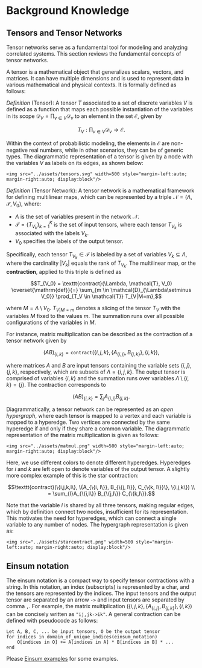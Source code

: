 # Background Knowledge

## Tensors and Tensor Networks
Tensor networks serve as a fundamental tool for modeling and analyzing correlated systems. This section reviews the fundamental concepts of tensor
networks.

A tensor is a mathematical object that generalizes scalars, vectors, and matrices. It can have multiple dimensions and is used to represent data in various mathematical and physical contexts. It is formally defined as follows:

*Definition* (Tensor): A tensor $T$ associated to a set of discrete variables $V$ is defined as a function that maps each possible instantiation of the variables in its scope $\mathcal{D}_V = \prod_{v\in V} \mathcal{D}_{v}$ to an element in the set $\mathcal{E}$, given by
```math
T_{V}: \prod_{v \in V} \mathcal{D}_{v} \rightarrow \mathcal{E}.
```
Within the context of probabilistic modeling, the elements in $\mathcal{E}$ are non-negative real numbers, while in other scenarios, they can be of generic types. The diagrammatic representation of a tensor is given by a node with the variables $V$ as labels on its edges, as shown below:

```@raw html
<img src="../assets/tensors.svg" width=500 style="margin-left:auto; margin-right:auto; display:block"/>
```

*Definition* (Tensor Network): A tensor network is a mathematical framework for defining multilinear maps, which can be represented by a triple $\mathcal{N} = (\Lambda, \mathcal{T}, V_0)$, where:
*  $\Lambda$ is the set of variables present in the network $\mathcal{N}$.
*  $\mathcal{T} = \{ T_{V_k} \}_{k=1}^{K}$ is the set of input tensors, where each tensor $T_{V_k}$ is associated with the labels $V_k$.
*  $V_0$ specifies the labels of the output tensor.

Specifically, each tensor $T_{V_k} \in \mathcal{T}$ is labeled by a set of variables $V_k \subseteq \Lambda$, where the cardinality $|V_k|$ equals the rank of $T_{V_k}$. The multilinear map, or the **contraction**, applied to this triple is defined as
```math
T_{V_0} = \texttt{contract}(\Lambda, \mathcal{T}, V_0) \overset{\mathrm{def}}{=} \sum_{m \in \mathcal{D}_{\Lambda\setminus V_0}} \prod_{T_V \in \mathcal{T}} T_{V|M=m},
```
where $M = \Lambda \setminus V_0$. $T_{V|M=m}$ denotes a slicing of the tensor $T_{V}$ with the variables $M$ fixed to the values $m$. The summation runs over all possible configurations of the variables in $M$.

For instance, matrix multiplication can be described as the contraction of a tensor network given by
```math
(AB)_{\{i, k\}} = \texttt{contract}\left(\{i,j,k\}, \{A_{\{i, j\}}, B_{\{j, k\}}\}, \{i, k\}\right),
```
where matrices $A$ and $B$ are input tensors containing the variable sets $\{i, j\}, \{j, k\}$, respectively, which are subsets of $\Lambda = \{i, j, k\}$. The output tensor is comprised of variables $\{i, k\}$ and the summation runs over variables $\Lambda \setminus \{i, k\} = \{j\}$. The contraction corresponds to
```math
(A B)_{\{i, k\}} = \sum_j A_{\{i,j\}}B_{\{j, k\}}.
```

Diagrammatically, a tensor network can be represented as an *open hypergraph*, where each tensor is mapped to a vertex and each variable is mapped to a hyperedge. Two vertices are connected by the same hyperedge if and only if they share a common variable. The diagrammatic representation of the matrix multiplication is given as follows: 

```@raw html
<img src="../assets/matmul.png" width=500 style="margin-left:auto; margin-right:auto; display:block"/>
```

Here, we use different colors to denote different hyperedges. Hyperedges for $i$ and $k$ are left open to denote variables of the output tensor. A slightly more complex example of this is the star contraction:
```math
\texttt{contract}(\{i,j,k,l\}, \{A_{\{i, l\}}, B_{\{j, l\}}, C_{\{k, l\}}\}, \{i,j,k\}) \\
= \sum_{l}A_{\{i,l\}} B_{\{j,l\}} C_{\{k,l\}}.
```
Note that the variable $l$ is shared by all three tensors, making regular edges, which by definition connect two nodes, insufficient for its representation. This motivates the need for hyperedges, which can connect a single variable to any number of nodes. The hypergraph representation is given as:

```@raw html
<img src="../assets/starcontract.png" width=500 style="margin-left:auto; margin-right:auto; display:block"/>
```

## Einsum notation
The einsum notation is a compact way to specify tensor contractions with a string. In this notation, an index (subscripts) is represented by a char, and the tensors are represented by the indices. The input tensors and the output tensor are separated by an arrow `->` and input tensors are separated by comma `,`. For example, the matrix multiplication $\left(\{i,j,k\}, \{A_{\{i, j\}}, B_{\{j, k\}}\}, \{i, k\}\right)$ can be concisely written as `"ij,jk->ik"`. A general contraction can be defined with pseudocode as follows:
```
Let A, B, C, ... be input tensors, O be the output tensor
for indices in domain_of_unique_indices(einsum_notation)
    O[indices in O] += A[indices in A] * B[indices in B] * ...
end
```

Please [Einsum examples](@ref) for some examples.